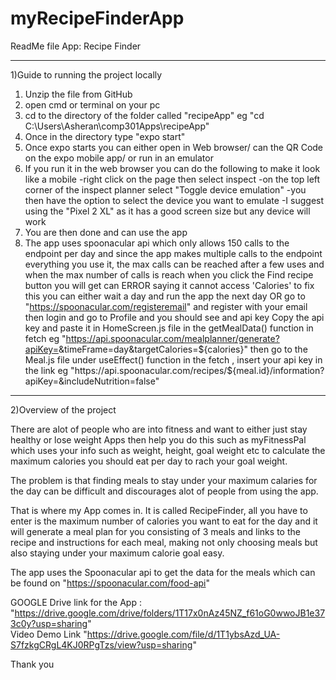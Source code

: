 # myRecipeFinderApp

ReadMe file
App: Recipe Finder
_______________________________________________
1)Guide to running the project locally

1. Unzip the file from GitHub
2. open cmd or terminal on your pc
3. cd to the directory of the folder called "recipeApp"
 eg "cd C:\Users\Asheran\comp301Apps\recipeApp"
4. Once in the directory type "expo start"
5. Once expo starts you can either open in Web browser/ can the QR Code on the expo mobile app/ or run in an emulator
6. If you run it in the web browser you can do the following to make it look like a mobile
	-right click on the page then select inspect
	-on the top left corner of the inspect planner select "Toggle device emulation"
	-you then have the option to select the device you want to emulate
	-I suggest using the "Pixel 2 XL" as it has a good screen size but any device will work
7. You are then done and can use the app
8. <IMPORTANT NOTE> The app uses spoonacular api which only allows 150 calls to the endpoint per day
and since the app makes multiple calls to the endpoint everything you use it, the max calls can be reached after a few uses
and when the max number of calls is reach when you click the Find recipe button you will get can ERROR saying it cannot access 'Calories'
<FIX> to fix this you can either wait a day and run the app the next day
OR go to "https://spoonacular.com/registeremail" and register with your email
then login and go to Profile and you should see and api key
Copy the api key and paste it in HomeScreen.js file in the getMealData() function in fetch
eg "https://api.spoonacular.com/mealplanner/generate?apiKey=<INSERT YOUR API>&timeFrame=day&targetCalories=${calories}"
then go to the Meal.js file under useEffect() function in the fetch , insert your api key in the link
eg "https://api.spoonacular.com/recipes/${meal.id}/information?apiKey=<INSERT YOUR API>&includeNutrition=false"

___________________________________________________

2)Overview of the project

There are alot of people who are into fitness and want to either just stay healthy or lose weight
Apps then help you do this such as myFitnessPal which uses your info such as weight, height, goal weight etc
to calculate the maximum calories you should eat per day to rach your goal weight.

The problem is that finding meals to stay under your maximum calaries for the day can be difficult
and discourages alot of people from using the app.

That is where my App comes in. It is called RecipeFinder, all you have to enter is the
maximum number of calories you want to eat for the day and it will generate a meal plan for you
consisting of 3 meals and links to the recipe and instructions for each meal, making not only choosing meals
but also staying under your maximum calorie goal easy.

The app uses the Spoonacular api to get the data for the meals which can be found on
"https://spoonacular.com/food-api"

GOOGLE Drive link for the App : "https://drive.google.com/drive/folders/1T17x0nAz45NZ_f61oG0wwoJB1e373c0y?usp=sharing"	
Video Demo Link "https://drive.google.com/file/d/1T1ybsAzd_UA-S7fzkgCRgL4KJ0RPgTzs/view?usp=sharing"

Thank you
